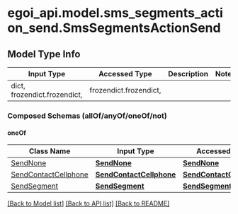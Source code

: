 # egoi_api.model.sms_segments_action_send.SmsSegmentsActionSend

## Model Type Info
Input Type | Accessed Type | Description | Notes
------------ | ------------- | ------------- | -------------
dict, frozendict.frozendict,  | frozendict.frozendict,  |  | 

### Composed Schemas (allOf/anyOf/oneOf/not)
#### oneOf
Class Name | Input Type | Accessed Type | Description | Notes
------------- | ------------- | ------------- | ------------- | -------------
[SendNone](SendNone.md) | [**SendNone**](SendNone.md) | [**SendNone**](SendNone.md) |  | 
[SendContactCellphone](SendContactCellphone.md) | [**SendContactCellphone**](SendContactCellphone.md) | [**SendContactCellphone**](SendContactCellphone.md) |  | 
[SendSegment](SendSegment.md) | [**SendSegment**](SendSegment.md) | [**SendSegment**](SendSegment.md) |  | 

[[Back to Model list]](../../README.md#documentation-for-models) [[Back to API list]](../../README.md#documentation-for-api-endpoints) [[Back to README]](../../README.md)

